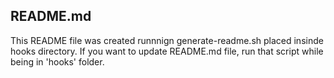 
## README.md
This README file was created runnnign generate-readme.sh placed insinde hooks directory.
If you want to update README.md file, run that script while being in 'hooks' folder.
